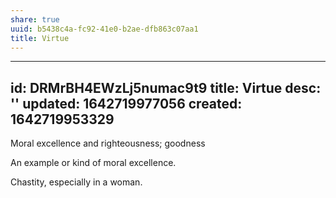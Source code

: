 ```yaml
---
share: true
uuid: b5438c4a-fc92-41e0-b2ae-dfb863c07aa1
title: Virtue
---
```

---
id: DRMrBH4EWzLj5numac9t9
title: Virtue
desc: ''
updated: 1642719977056
created: 1642719953329
---

Moral excellence and righteousness; goodness

An example or kind of moral excellence.

Chastity, especially in a woman.
